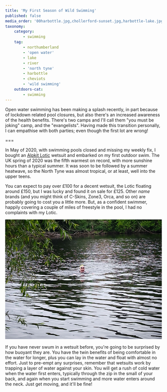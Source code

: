 ```yaml
---
title: 'My First Season of Wild Swimming'
published: false
media_order: '00harbottle.jpg,chollerford-sunset.jpg,harbottle-lake.jpg,newbiggin-breakwater.jpg,north-tyne-2.jpg,north-tyne-1.jpg,north-tyne-3.jpg,upper-coquetdale-book.jpg'
taxonomy:
    category:
        - swimming
    tag:
        - northumberland
        - 'open water'
        - lake
        - river
        - 'north tyne'
        - harbottle
        - cheviots
        - 'wild swimming'
    outdoors-cat:
        - swimming
---
```


Open water swimming has been making a splash recently, in part because of lockdown related pool closures, but also there's an increased awareness of the health benefits. There's two camps and I'll call them "you must be joking" camp, and the "evangelists". Having made this transition personally, I can empathise with both parties; even though the first lot are wrong!

===

In May of 2020, with swimming pools closed and missing my weekly fix, I bought an [Alpkit Lotic](https://alpkit.com/products/lotic-mens) wetsuit and embarked on my first outdoor swim. The UK spring of 2020 was the fifth warmest on record, with more sunshine hours than a typical summer. It was soon to be followed by a summer heatwave, so the North Tyne was almost tropical, or at least, well into the upper teens.

You can expect to pay over £100 for a decent wetsuit, the Lotic floating around £150, but I was lucky and found it on sale for £125. Other *name* brands (and you might think of C-Skins, Zone3, Orca, and so on) are probably going to cost you a little more. But, as a confident swimmer, happily covering a couple of miles of freestyle in the pool, I had no complaints with my Lotic.

![north-tyne-2](north-tyne-2.jpg "north-tyne-2")

If you have never swum in a wetsuit before, you're going to be surprised by how buoyant they are. You have the twin benefits of being comfortable in the water for longer, plus you can lay in the water and float with almost no effort. Just to pre-empt any surprises, remember that wetsuits work by trapping a layer of water against your skin. You will get a rush of cold water when the water first enters, typically through the zip in the small of your back, and again when you start swimming and more water enters around the neck. Just get moving, and it'll be fine!

